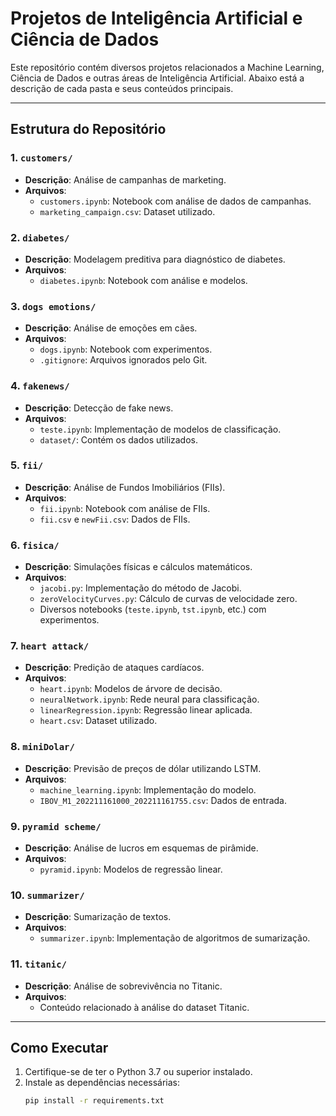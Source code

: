 # Projetos de Inteligência Artificial e Ciência de Dados

Este repositório contém diversos projetos relacionados a Machine Learning, Ciência de Dados e outras áreas de Inteligência Artificial. Abaixo está a descrição de cada pasta e seus conteúdos principais.

---

## Estrutura do Repositório

### 1. **`customers/`**
- **Descrição**: Análise de campanhas de marketing.
- **Arquivos**:
  - `customers.ipynb`: Notebook com análise de dados de campanhas.
  - `marketing_campaign.csv`: Dataset utilizado.

### 2. **`diabetes/`**
- **Descrição**: Modelagem preditiva para diagnóstico de diabetes.
- **Arquivos**:
  - `diabetes.ipynb`: Notebook com análise e modelos.

### 3. **`dogs emotions/`**
- **Descrição**: Análise de emoções em cães.
- **Arquivos**:
  - `dogs.ipynb`: Notebook com experimentos.
  - `.gitignore`: Arquivos ignorados pelo Git.

### 4. **`fakenews/`**
- **Descrição**: Detecção de fake news.
- **Arquivos**:
  - `teste.ipynb`: Implementação de modelos de classificação.
  - `dataset/`: Contém os dados utilizados.

### 5. **`fii/`**
- **Descrição**: Análise de Fundos Imobiliários (FIIs).
- **Arquivos**:
  - `fii.ipynb`: Notebook com análise de FIIs.
  - `fii.csv` e `newFii.csv`: Dados de FIIs.

### 6. **`fisica/`**
- **Descrição**: Simulações físicas e cálculos matemáticos.
- **Arquivos**:
  - `jacobi.py`: Implementação do método de Jacobi.
  - `zeroVelocityCurves.py`: Cálculo de curvas de velocidade zero.
  - Diversos notebooks (`teste.ipynb`, `tst.ipynb`, etc.) com experimentos.

### 7. **`heart attack/`**
- **Descrição**: Predição de ataques cardíacos.
- **Arquivos**:
  - `heart.ipynb`: Modelos de árvore de decisão.
  - `neuralNetwork.ipynb`: Rede neural para classificação.
  - `linearRegression.ipynb`: Regressão linear aplicada.
  - `heart.csv`: Dataset utilizado.

### 8. **`miniDolar/`**
- **Descrição**: Previsão de preços de dólar utilizando LSTM.
- **Arquivos**:
  - `machine_learning.ipynb`: Implementação do modelo.
  - `IBOV_M1_202211161000_202211161755.csv`: Dados de entrada.

### 9. **`pyramid scheme/`**
- **Descrição**: Análise de lucros em esquemas de pirâmide.
- **Arquivos**:
  - `pyramid.ipynb`: Modelos de regressão linear.

### 10. **`summarizer/`**
- **Descrição**: Sumarização de textos.
- **Arquivos**:
  - `summarizer.ipynb`: Implementação de algoritmos de sumarização.

### 11. **`titanic/`**
- **Descrição**: Análise de sobrevivência no Titanic.
- **Arquivos**:
  - Conteúdo relacionado à análise do dataset Titanic.

---

## Como Executar

1. Certifique-se de ter o Python 3.7 ou superior instalado.
2. Instale as dependências necessárias:
   ```bash
   pip install -r requirements.txt
